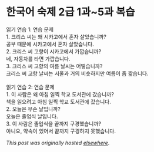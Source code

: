# 한국어 숙제 2급 1과~5과 복습

<p>읽기 연습 1: 연습 문제<br>1. 크리스 씨는 왜 시카고에서 혼자 살았습니까?<br>공부 때문에 시카고에서 혼자 살았습니다.<br>2. 크리스 씨 고향이 시카고에서 가깝습니까?<br>네, 자동차를 타면 가깝습니다.<br>3. 크리스 씨 고향의 여름 날씨는 어떻습니까?<br>크리스 씨 고향 날씨는 서울과 거의 비슷하지만 여름이 좀 짧습니다.<br><br>읽기 연습 2: 연습 문제<br>1. 이 사람은 왜 아침 일찍 학교 도서관에 갔습니까?<br>책을 읽으려고 아침 일찍 학교 도서관에 갔습니다.<br>2. 오늘은 무슨 날입니까?<br>오늘은 졸업식 날입니다.<br>3. 이 사람은 졸업식을 끝까지 구경했습니까?<br>아니요, 약속이 있어서 끝까지 구경하지 못했습니다.</p>


*This post was originally hosted [elsewhere](http://planspace.blogspot.com/2009/02/2-15.html).*
